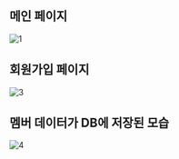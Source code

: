 ## 메인 페이지
![1](https://github.com/user-attachments/assets/b964446a-7021-4e86-9bb8-c007a6b21ffd)




## 회원가입 페이지
![3](https://github.com/user-attachments/assets/10161a92-415b-47ac-8a7c-9c2f5a2173d4)




## 멤버 데이터가 DB에 저장된 모습
![4](https://github.com/user-attachments/assets/bfaaa462-ea01-483b-8b7f-0fcbf65df3ba)

